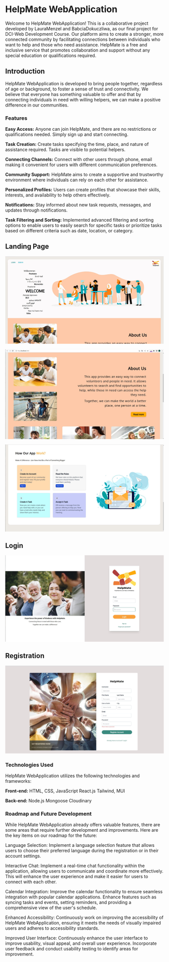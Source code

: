 # HelpMate WebApplication
Welcome to HelpMate WebApplication! This is a collaborative project developed by LauraMenzel and BabciaDokuczliwa, as our final project for DCI-Web Development Course. Our platform aims to create a stronger, more connected community by facilitating connections between individuals who want to help and those who need assistance. HelpMate is a free and inclusive service that promotes collaboration and support without any special education or qualifications required.

## Introduction
HelpMate WebApplication is developed to bring people together, regardless of age or background, to foster a sense of trust and connectivity. We believe that everyone has something valuable to offer and that by connecting individuals in need with willing helpers, we can make a positive difference in our communities.



### Features
**Easy Access:** Anyone can join HelpMate, and there are no restrictions or qualifications needed. Simply sign up and start connecting.

**Task Creation:** Create tasks specifying the time, place, and nature of assistance required. Tasks are visible to potential helpers.

**Connecting Channels:** Connect with other users through phone, email making it convenient for users with different communication preferences.

**Community Support:** HelpMate aims to create a supportive and trustworthy environment where individuals can rely on each other for assistance.

**Personalized Profiles:** Users can create profiles that showcase their skills, interests, and availability to help others effectively.

**Notifications:** Stay informed about new task requests, messages, and updates through notifications.

**Task Filtering and Sorting:** Implemented advanced filtering and sorting options to enable users to easily search for specific tasks or prioritize tasks based on different criteria such as date, location, or category.



## Landing Page

![Web Application Preview](screenshots/HelpMate-landing.jpg)

![Web Application Preview](screenshots/HelpMate-landing2.jpg)

![Web Application Preview](screenshots/HelpMate-landing3.jpg)


## Login

![Web Application Preview](screenshots/HelpMate-login.jpg)

## Registration
![Web Application Preview](screenshots/HelpMate-Register.jpg)




### Technologies Used
HelpMate WebApplication utilizes the following technologies and frameworks:

**Front-end:**
HTML, CSS, JavaScript
React.js
Tailwind, MUI

**Back-end:**
Node.js
Mongoose
Cloudinary



### Roadmap and Future Development
While HelpMate WebApplication already offers valuable features, there are some areas that require further development and improvements. Here are the key items on our roadmap for the future:

Language Selection: Implement a language selection feature that allows users to choose their preferred language during the registration or in their account settings.

Interactive Chat: Implement a real-time chat functionality within the application, allowing users to communicate and coordinate more effectively. This will enhance the user experience and make it easier for users to connect with each other.

Calendar Integration: Improve the calendar functionality to ensure seamless integration with popular calendar applications. Enhance features such as syncing tasks and events, setting reminders, and providing a comprehensive view of the user's schedule.

Enhanced Accessibility: Continuously work on improving the accessibility of HelpMate WebApplication, ensuring it meets the needs of visually impaired users and adheres to accessibility standards.

Improved User Interface: Continuously enhance the user interface to improve usability, visual appeal, and overall user experience. Incorporate user feedback and conduct usability testing to identify areas for improvement.

